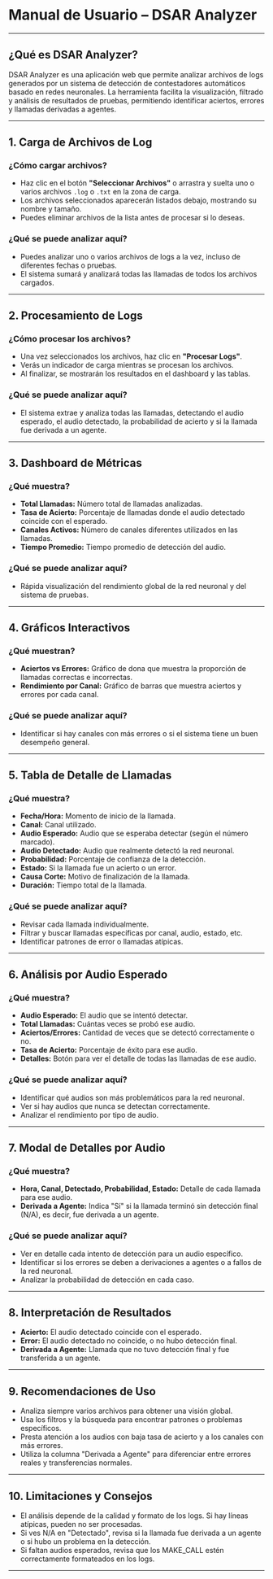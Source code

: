 # Manual de Usuario – DSAR Analyzer

---

## ¿Qué es DSAR Analyzer?
DSAR Analyzer es una aplicación web que permite analizar archivos de logs generados por un sistema de detección de contestadores automáticos basado en redes neuronales. La herramienta facilita la visualización, filtrado y análisis de resultados de pruebas, permitiendo identificar aciertos, errores y llamadas derivadas a agentes.

---

## 1. Carga de Archivos de Log

### ¿Cómo cargar archivos?
- Haz clic en el botón **"Seleccionar Archivos"** o arrastra y suelta uno o varios archivos `.log` o `.txt` en la zona de carga.
- Los archivos seleccionados aparecerán listados debajo, mostrando su nombre y tamaño.
- Puedes eliminar archivos de la lista antes de procesar si lo deseas.

### ¿Qué se puede analizar aquí?
- Puedes analizar uno o varios archivos de logs a la vez, incluso de diferentes fechas o pruebas.
- El sistema sumará y analizará todas las llamadas de todos los archivos cargados.

---

## 2. Procesamiento de Logs

### ¿Cómo procesar los archivos?
- Una vez seleccionados los archivos, haz clic en **"Procesar Logs"**.
- Verás un indicador de carga mientras se procesan los archivos.
- Al finalizar, se mostrarán los resultados en el dashboard y las tablas.

### ¿Qué se puede analizar aquí?
- El sistema extrae y analiza todas las llamadas, detectando el audio esperado, el audio detectado, la probabilidad de acierto y si la llamada fue derivada a un agente.

---

## 3. Dashboard de Métricas

### ¿Qué muestra?
- **Total Llamadas:** Número total de llamadas analizadas.
- **Tasa de Acierto:** Porcentaje de llamadas donde el audio detectado coincide con el esperado.
- **Canales Activos:** Número de canales diferentes utilizados en las llamadas.
- **Tiempo Promedio:** Tiempo promedio de detección del audio.

### ¿Qué se puede analizar aquí?
- Rápida visualización del rendimiento global de la red neuronal y del sistema de pruebas.

---

## 4. Gráficos Interactivos

### ¿Qué muestran?
- **Aciertos vs Errores:** Gráfico de dona que muestra la proporción de llamadas correctas e incorrectas.
- **Rendimiento por Canal:** Gráfico de barras que muestra aciertos y errores por cada canal.

### ¿Qué se puede analizar aquí?
- Identificar si hay canales con más errores o si el sistema tiene un buen desempeño general.

---

## 5. Tabla de Detalle de Llamadas

### ¿Qué muestra?
- **Fecha/Hora:** Momento de inicio de la llamada.
- **Canal:** Canal utilizado.
- **Audio Esperado:** Audio que se esperaba detectar (según el número marcado).
- **Audio Detectado:** Audio que realmente detectó la red neuronal.
- **Probabilidad:** Porcentaje de confianza de la detección.
- **Estado:** Si la llamada fue un acierto o un error.
- **Causa Corte:** Motivo de finalización de la llamada.
- **Duración:** Tiempo total de la llamada.

### ¿Qué se puede analizar aquí?
- Revisar cada llamada individualmente.
- Filtrar y buscar llamadas específicas por canal, audio, estado, etc.
- Identificar patrones de error o llamadas atípicas.

---

## 6. Análisis por Audio Esperado

### ¿Qué muestra?
- **Audio Esperado:** El audio que se intentó detectar.
- **Total Llamadas:** Cuántas veces se probó ese audio.
- **Aciertos/Errores:** Cantidad de veces que se detectó correctamente o no.
- **Tasa de Acierto:** Porcentaje de éxito para ese audio.
- **Detalles:** Botón para ver el detalle de todas las llamadas de ese audio.

### ¿Qué se puede analizar aquí?
- Identificar qué audios son más problemáticos para la red neuronal.
- Ver si hay audios que nunca se detectan correctamente.
- Analizar el rendimiento por tipo de audio.

---

## 7. Modal de Detalles por Audio

### ¿Qué muestra?
- **Hora, Canal, Detectado, Probabilidad, Estado:** Detalle de cada llamada para ese audio.
- **Derivada a Agente:** Indica "Sí" si la llamada terminó sin detección final (N/A), es decir, fue derivada a un agente.

### ¿Qué se puede analizar aquí?
- Ver en detalle cada intento de detección para un audio específico.
- Identificar si los errores se deben a derivaciones a agentes o a fallos de la red neuronal.
- Analizar la probabilidad de detección en cada caso.

---

## 8. Interpretación de Resultados

- **Acierto:** El audio detectado coincide con el esperado.
- **Error:** El audio detectado no coincide, o no hubo detección final.
- **Derivada a Agente:** Llamada que no tuvo detección final y fue transferida a un agente.

---

## 9. Recomendaciones de Uso

- Analiza siempre varios archivos para obtener una visión global.
- Usa los filtros y la búsqueda para encontrar patrones o problemas específicos.
- Presta atención a los audios con baja tasa de acierto y a los canales con más errores.
- Utiliza la columna "Derivada a Agente" para diferenciar entre errores reales y transferencias normales.

---

## 10. Limitaciones y Consejos

- El análisis depende de la calidad y formato de los logs. Si hay líneas atípicas, pueden no ser procesadas.
- Si ves N/A en "Detectado", revisa si la llamada fue derivada a un agente o si hubo un problema en la detección.
- Si faltan audios esperados, revisa que los MAKE_CALL estén correctamente formateados en los logs.

---
